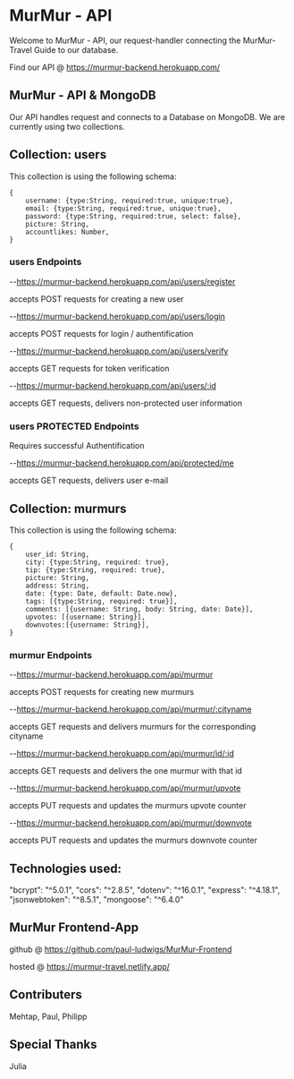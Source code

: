 # MurMur - API

Welcome to MurMur - API, our request-handler connecting the MurMur-Travel Guide to our database.

Find our API @ https://murmur-backend.herokuapp.com/

## MurMur - API & MongoDB

Our API handles request and connects to a Database on MongoDB.
We are currently using two collections.


## Collection: users

This collection is using the following schema:

    {   
        username: {type:String, required:true, unique:true},
        email: {type:String, required:true, unique:true},
        password: {type:String, required:true, select: false},
        picture: String,
        accountlikes: Number,
    }

### users Endpoints

--https://murmur-backend.herokuapp.com/api/users/register

accepts POST requests for creating a new user

--https://murmur-backend.herokuapp.com/api/users/login

accepts POST requests for login / authentification

--https://murmur-backend.herokuapp.com/api/users/verify

accepts GET requests for token verification

--https://murmur-backend.herokuapp.com/api/users/:id

accepts GET requests, delivers non-protected user information

### users PROTECTED Endpoints

Requires successful Authentification

--https://murmur-backend.herokuapp.com/api/protected/me

accepts GET requests, delivers user e-mail

## Collection: murmurs

This collection is using the following schema:

    {   
        user_id: String,
        city: {type:String, required: true},
        tip: {type:String, required: true},
        picture: String,
        address: String,
        date: {type: Date, default: Date.now},
        tags: [{type:String, required: true}],
        comments: [{username: String, body: String, date: Date}],
        upvotes: [{username: String}], 
        downvotes:[{username: String}],
    }

### murmur Endpoints

--https://murmur-backend.herokuapp.com/api/murmur

accepts POST requests for creating new murmurs

--https://murmur-backend.herokuapp.com/api/murmur/:cityname

accepts GET requests and delivers murmurs for the corresponding cityname

--https://murmur-backend.herokuapp.com/api/murmur/id/:id

accepts GET requests and delivers the one murmur with that id

--https://murmur-backend.herokuapp.com/api/murmur/upvote

accepts PUT requests and updates the murmurs upvote counter

--https://murmur-backend.herokuapp.com/api/murmur/downvote

accepts PUT requests and updates the murmurs downvote counter


## Technologies used:

"bcrypt": "^5.0.1",
"cors": "^2.8.5",
"dotenv": "^16.0.1",
"express": "^4.18.1",
"jsonwebtoken": "^8.5.1",
"mongoose": "^6.4.0"

## MurMur Frontend-App

github @ https://github.com/paul-ludwigs/MurMur-Frontend

hosted @ https://murmur-travel.netlify.app/

## Contributers

Mehtap, Paul, Philipp

## Special Thanks

Julia

